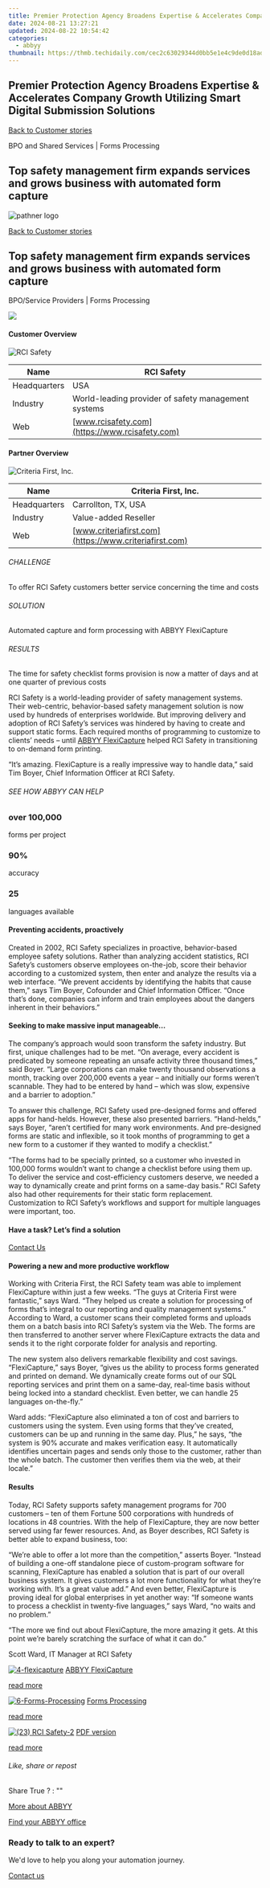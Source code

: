 ```yaml
---
title: Premier Protection Agency Broadens Expertise & Accelerates Company Growth Utilizing Smart Digital Submission Solutions
date: 2024-08-21 13:27:21
updated: 2024-08-22 10:54:42
categories:
  - abbyy
thumbnail: https://thmb.techidaily.com/cec2c63029344d0bb5e1e4c9de0d18ad2dcde0dafb37cbba53e291b9ec9ff6a5.jpg
---
```


## Premier Protection Agency Broadens Expertise & Accelerates Company Growth Utilizing Smart Digital Submission Solutions

[Back to Customer stories](https://tools.techidaily.com/abbyy/products/)

BPO and Shared Services | Forms Processing

## Top safety management firm expands services and grows business with automated form capture

![pathner logo](https://content.abbyy.com/-/media/project/abbyy/abbyy/logos-white/abbyy.png?h=40&iar=0&w=120)

[Back to Customer stories](https://tools.techidaily.com/abbyy/products/)

## Top safety management firm expands services and grows business with automated form capture

BPO/Service Providers | Forms Processing 

![](https://static1.abbyy.com/abbyycommedia/15577/23-rci-safety-1.png) 

#### Customer Overview

![RCI Safety](https://static2.abbyy.com/abbyycommedia/15416/rci-logo.png) 

| Name         | RCI Safety                                          |
| ------------ | --------------------------------------------------- |
| Headquarters | USA                                                 |
| Industry     | World-leading provider of safety management systems |
| Web          | [www.rcisafety.com](https://www.rcisafety.com)      |

#### Partner Overview

![Criteria First, Inc.](https://static2.abbyy.com/abbyycommedia/15267/criteria-first-logo.png) 

| Name         | Criteria First, Inc.                                   |
| ------------ | ------------------------------------------------------ |
| Headquarters | Carrollton, TX, USA                                    |
| Industry     | Value-added Reseller                                   |
| Web          | [www.criteriafirst.com](https://www.criteriafirst.com) |

###### CHALLENGE

To offer RCI Safety customers better service concerning the time and costs

###### SOLUTION

Automated capture and form processing with ABBYY FlexiCapture

###### RESULTS

The time for safety checklist forms provision is now a matter of days and at one quarter of previous costs

RCI Safety is a world-leading provider of safety management systems. Their web-centric, behavior-based safety management solution is now used by hundreds of enterprises worldwide. But improving delivery and adoption of RCI Safety’s services was hindered by having to create and support static forms. Each required months of programming to customize to clients’ needs – until [ABBYY FlexiCapture](https://tools.techidaily.com/abbyy/products/) helped RCI Safety in transitioning to on-demand form printing.

“It’s amazing. FlexiCapture is a really impressive way to handle data,” said Tim Boyer, Chief Information Officer at RCI Safety.

###### SEE HOW ABBYY CAN HELP

### over **100,000**

forms per project

### **90**%

accuracy

### **25**

languages available

#### Preventing accidents, proactively 

Created in 2002, RCI Safety specializes in proactive, behavior-based employee safety solutions. Rather than analyzing accident statistics, RCI Safety’s customers observe employees on-the-job, score their behavior according to a customized system, then enter and analyze the results via a web interface. “We prevent accidents by identifying the habits that cause them,” says Tim Boyer, Cofounder and Chief Information Officer. “Once that’s done, companies can inform and train employees about the dangers inherent in their behaviors.”

#### Seeking to make massive input manageable…

The company’s approach would soon transform the safety industry. But first, unique challenges had to be met. “On average, every accident is predicated by someone repeating an unsafe activity three thousand times,” said Boyer. “Large corporations can make twenty thousand observations a month, tracking over 200,000 events a year – and initially our forms weren’t scannable. They had to be entered by hand – which was slow, expensive and a barrier to adoption.”

To answer this challenge, RCI Safety used pre-designed forms and offered apps for hand-helds. However, these also presented barriers. “Hand-helds,” says Boyer, “aren’t certified for many work environments. And pre-designed forms are static and inflexible, so it took months of programming to get a new form to a customer if they wanted to modify a checklist.”

“The forms had to be specially printed, so a customer who invested in 100,000 forms wouldn’t want to change a checklist before using them up. To deliver the service and cost-efficiency customers deserve, we needed a way to dynamically create and print forms on a same-day basis.” RCI Safety also had other requirements for their static form replacement. Customization to RCI Safety’s workflows and support for multiple languages were important, too.

#### Have a task? Let’s find a solution  

[Contact Us](https://tools.techidaily.com/abbyy/products/) 

#### Powering a new and more productive workflow

Working with Criteria First, the RCI Safety team was able to implement FlexiCapture within just a few weeks. “The guys at Criteria First were fantastic,” says Ward. “They helped us create a solution for processing of forms that’s integral to our reporting and quality management systems.” According to Ward, a customer scans their completed forms and uploads them on a batch basis into RCI Safety’s system via the Web. The forms are then transferred to another server where FlexiCapture extracts the data and sends it to the right corporate folder for analysis and reporting.

The new system also delivers remarkable flexibility and cost savings. “FlexiCapture,” says Boyer, “gives us the ability to process forms generated and printed on demand. We dynamically create forms out of our SQL reporting services and print them on a same-day, real-time basis without being locked into a standard checklist. Even better, we can handle 25 languages on-the-fly.”

Ward adds: “FlexiCapture also eliminated a ton of cost and barriers to customers using the system. Even using forms that they’ve created, customers can be up and running in the same day. Plus,” he says, “the system is 90% accurate and makes verification easy. It automatically identifies uncertain pages and sends only those to the customer, rather than the whole batch. The customer then verifies them via the web, at their locale.”

#### Results

Today, RCI Safety supports safety management programs for 700 customers – ten of them Fortune 500 corporations with hundreds of locations in 48 countries. With the help of FlexiCapture, they are now better served using far fewer resources. And, as Boyer describes, RCI Safety is better able to expand business, too:

“We’re able to offer a lot more than the competition,” asserts Boyer. “Instead of building a one-off standalone piece of custom-program software for scanning, FlexiCapture has enabled a solution that is part of our overall business system. It gives customers a lot more functionality for what they’re working with. It’s a great value add.” And even better, FlexiCapture is proving ideal for global enterprises in yet another way: “If someone wants to process a checklist in twenty-five languages,” says Ward, “no waits and no problem.”

 “The more we find out about FlexiCapture, the more amazing it gets. At this point we’re barely scratching the surface of what it can do.”

 Scott Ward, IT Manager at RCI Safety

[![4-flexicapture](https://static2.abbyy.com/abbyycommedia/21380/4-flexicapture.jpg)](https://tools.techidaily.com/abbyy/products/) [ABBYY FlexiCapture](https://tools.techidaily.com/abbyy/products/) 

[read more](https://tools.techidaily.com/abbyy/products/) 

[![6-Forms-Processing](https://static4.abbyy.com/abbyycommedia/14356/6-forms-processing.jpg)](https://tools.techidaily.com/abbyy/products/) [Forms Processing](https://tools.techidaily.com/abbyy/products/) 

[read more](https://tools.techidaily.com/abbyy/products/) 

[![(23) RCI Safety-2](https://static4.abbyy.com/abbyycommedia/15578/23-rci-safety-2.png)](https://static1.abbyy.com/abbyycommedia/1211/rci-safety-case-study.pdf "PDF version") [PDF version](https://static1.abbyy.com/abbyycommedia/1211/rci-safety-case-study.pdf "PDF version") 

[read more](https://static1.abbyy.com/abbyycommedia/1211/rci-safety-case-study.pdf "PDF version") 

###### Like, share or repost

Share  True ?  : "" 

[More about ABBYY](https://tools.techidaily.com/abbyy/products/) 

[Find your ABBYY office](https://tools.techidaily.com/abbyy/products/) 

### Ready to talk to an expert?

We'd love to help you along your automation journey.

[Contact us](https://tools.techidaily.com/abbyy/products/)

<ins class="adsbygoogle"
     style="display:block"
     data-ad-format="autorelaxed"
     data-ad-client="ca-pub-7571918770474297"
     data-ad-slot="1223367746"></ins>



<ins class="adsbygoogle"
     style="display:block"
     data-ad-client="ca-pub-7571918770474297"
     data-ad-slot="8358498916"
     data-ad-format="auto"
     data-full-width-responsive="true"></ins>
